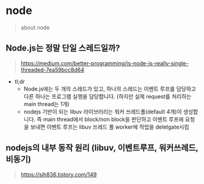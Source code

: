 # node

> about node

## Node.js는 정말 단일 스레드일까?

> https://medium.com/better-programming/is-node-js-really-single-threaded-7ea59bcc8d64

- tl;dr
  - Node.js에는 두 개의 스레드가 있고, 하나의 스레드는 이벤트 루프를 담당하고 다른 하나는 프로그램 실행을 담당합니다. (하지만 실제 request를 처리하는 main thread는 1개)
  - nodejs 기반이 되는 libuv 라이브러리는 워커 쓰레드풀(default 4개)이 생성합니다. 즉 main thread에서 block/non block을 판단하고 이벤트 루프에 요청을 보내면 이벤트 루프는 libuv 쓰레드 풀 worker에 작업을 deletgate시킴

## nodejs의 내부 동작 원리 (libuv, 이벤트루프, 워커쓰레드, 비동기)

> https://sjh836.tistory.com/149

